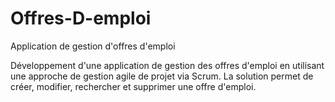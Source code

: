 # Offres-D-emploi
Application de gestion d'offres d'emploi

Développement d'une application de gestion des offres d'emploi en utilisant une approche de gestion agile de projet via Scrum. La solution permet de créer, modifier, rechercher et supprimer une offre d'emploi.

